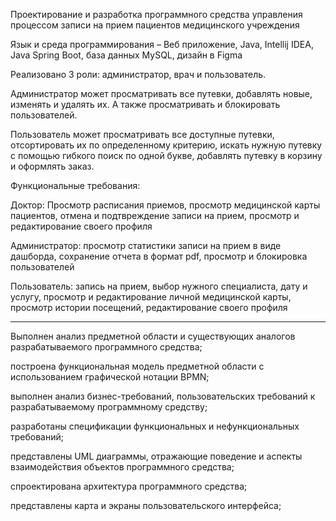 Проектирование и разработка программного средства управления процессом записи на прием пациентов медицинского учреждения

Язык и среда программирования – Веб приложение, Java, Intellij IDEA, Java Spring Boot, база данных MySQL, дизайн в Figma

Реализовано 3 роли: администратор, врач и пользователь.

Администратор может просматривать все путевки, добавлять новые, изменять и удалять их. А также просматривать и блокировать пользователей.

Пользователь может просматривать все доступные путевки, отсортировать их по определенному критерию, искать нужную путевку с помощью гибкого поиск по одной букве, добавлять путевку в корзину и оформлять заказ.

Функциональные требования: 

Доктор: Просмотр расписания приемов, просмотр медицинской карты пациентов, отмена и подтвреждение записи на прием, просмотр и редактирование своего профиля

Администратор: просмотр статистики записи на прием в виде дашборда, сохранение отчета в формат pdf, просмотр и блокировка пользователей

Пользователь: запись на прием, выбор нужного специалиста, дату и услугу, просмотр и редактирование личной медицинской карты, просмотр истории посещений, редактирование своего профиля

----------------------------------------------

Выполнен анализ предметной области и существующих аналогов разрабатываемого программного средства;

построена функциональная модель предметной области с использованием графической нотации BPMN;

выполнен анализ бизнес-требований, пользовательских требований к разрабатываемому программному средству;

разработаны спецификации функциональных и нефункциональных требований;

представлены UML диаграммы, отражающие поведение и аспекты взаимодействия объектов программного средства;

спроектирована архитектура программного средства;

представлены карта и экраны пользовательского интерфейса;
